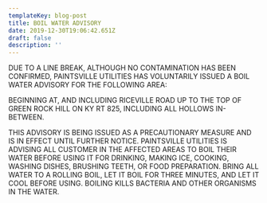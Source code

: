 ```yaml
---
templateKey: blog-post
title: BOIL WATER ADVISORY
date: 2019-12-30T19:06:42.651Z
draft: false
description: ''
---
```

DUE TO A LINE BREAK, ALTHOUGH NO CONTAMINATION HAS BEEN CONFIRMED, PAINTSVILLE UTILITIES HAS VOLUNTARILY ISSUED A BOIL WATER ADVISORY FOR THE FOLLOWING AREA:



BEGINNING AT, AND INCLUDING RICEVILLE ROAD UP TO THE TOP OF GREEN ROCK HILL ON KY RT 825, INCLUDING ALL HOLLOWS IN-BETWEEN.



THIS ADVISORY IS BEING ISSUED AS A PRECAUTIONARY MEASURE AND IS IN EFFECT UNTIL FURTHER NOTICE.  PAINTSVILLE UTILITIES IS ADVISING ALL CUSTOMER IN THE AFFECTED AREAS TO BOIL THEIR WATER BEFORE USING IT FOR DRINKING, MAKING ICE, COOKING, WASHING DISHES, BRUSHING TEETH, OR FOOD PREPARATION. BRING ALL WATER TO A ROLLING BOIL, LET IT BOIL FOR THREE MINUTES, AND LET IT COOL BEFORE USING.  BOILING KILLS BACTERIA AND OTHER ORGANISMS IN THE WATER.
